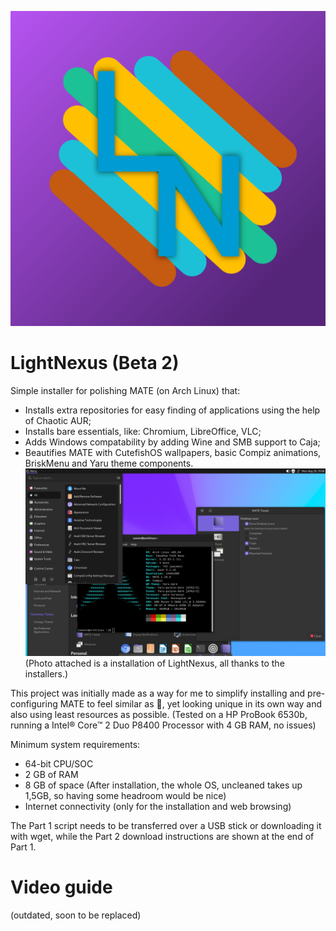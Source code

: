 ![Logo](https://github.com/thelegendaryboy64/LightNexus/blob/main/images/lightnexus.png?raw=true)
# LightNexus (Beta 2)
Simple installer for polishing MATE (on Arch Linux) that:
 - Installs extra repositories for easy finding of applications using the help of Chaotic AUR;
 - Installs bare essentials, like: Chromium, LibreOffice, VLC;
 - Adds Windows compatability by adding Wine and SMB support to Caja;
 - Beautifies MATE with CutefishOS wallpapers, basic Compiz animations, BriskMenu and Yaru theme components.
![Screenshot of a installation of LightNexus, all thanks to the installers.](https://github.com/thelegendaryboy64/LightNexus/blob/main/images/vmware_9AxL9veAFS.png?raw=true)
(Photo attached is a installation of LightNexus, all thanks to the installers.)

This project was initially made as a way for me to simplify installing and pre-configuring MATE to feel similar as 🍎, yet looking unique in its own way and also using least resources as possible. (Tested on a HP ProBook 6530b, running a Intel® Core™ 2 Duo P8400 Processor with 4 GB RAM, no issues)

Minimum system requirements:
 - 64-bit CPU/SOC
 - 2 GB of RAM
 - 8 GB of space (After installation, the whole OS, uncleaned takes up 1,5GB, so having some headroom would be nice)
 - Internet connectivity (only for the installation and web browsing)

The Part 1 script needs to be transferred over a USB stick or downloading it with wget, while the Part 2 download instructions are shown at the end of Part 1.

# Video guide
(outdated, soon to be replaced)
